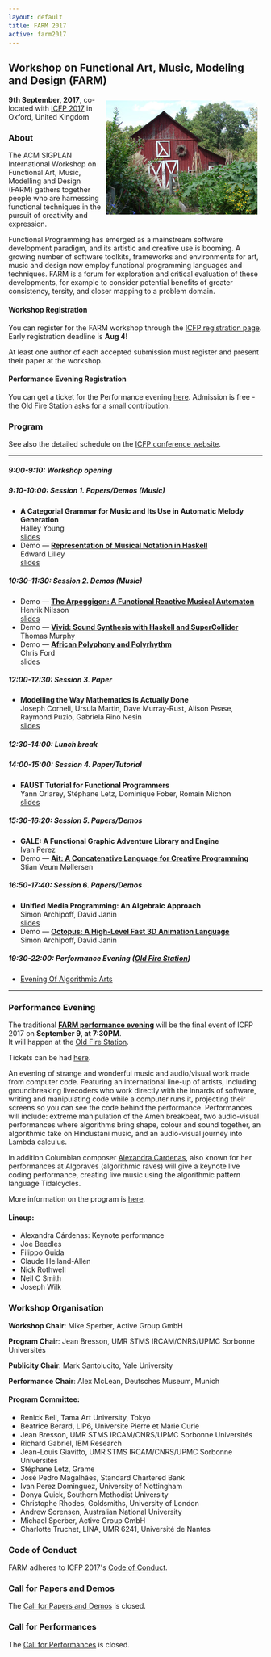 ```yaml
---
layout: default
title: FARM 2017
active: farm2017
---
```


## Workshop on Functional Art, Music, Modeling and Design (FARM)

<img src="/files/farm-lambda-small.jpg" style="float: right; margin: 10px;" />

**9th September, 2017**, co-located with
[ICFP 2017](http://icfp17.sigplan.org/home) in Oxford, United Kingdom

### About

The ACM SIGPLAN International Workshop on Functional Art, Music,
Modelling and Design (FARM) gathers together people who are harnessing
functional techniques in the pursuit of creativity and expression.

Functional Programming has emerged as a mainstream software
development paradigm, and its artistic and creative use is booming. A
growing number of software toolkits, frameworks and environments for
art, music and design now employ functional programming languages and
techniques. FARM is a forum for exploration and critical evaluation of
these developments, for example to consider potential benefits of
greater consistency, tersity, and closer mapping to a problem domain.

#### Workshop Registration

You can register for the FARM workshop through
the
[ICFP registration page](http://icfp17.sigplan.org/attending/registration).
Early registration deadline is **Aug 4**!

At least one author of each accepted submission must register and present their paper at the workshop. 

#### Performance Evening Registration

You can get a ticket for the Performance
evening
[here](https://oldfirestation.org.uk/whats-on/?ts_routing=/shows/873576176).
Admission is free - the Old Fire Station asks for a small contribution.


### Program

See also the detailed schedule on the [ICFP conference website](http://icfp17.sigplan.org/track/farm-2017-papers#program).

-------

##### 9:00-9:10: Workshop opening

##### 9:10-10:00: Session 1. Papers/Demos (Music)

* **A Categorial Grammar for Music and Its Use in Automatic Melody Generation**<br/>
  Halley Young <br/>
  <a href="slides/young-farm17-slides.pdf" target="_blank">slides</a>
* Demo — **[Representation of Musical Notation in Haskell](abstractmusic)**<br/>
  Edward Lilley <br/>
  <a href="slides/lilley-farm17-slides.pdf" target="_blank">slides</a>


##### 10:30-11:30: Session 2. Demos (Music)

* Demo — **[The Arpeggigon: A Functional Reactive Musical Automaton](arpeggigon)**  <br/>
  Henrik Nilsson  <br/>
  <a href="slides/nilsson-farm17-slides.pdf" target="_blank">slides</a>
* Demo — **[Vivid: Sound Synthesis with Haskell and SuperCollider](vivid)**<br/>
  Thomas Murphy
* Demo — **[African Polyphony and Polyrhythm](african-polyphony)**<br/>
  Chris Ford <br/>
  <a href="https://ctford.github.io/african-polyphony-and-polyrhythm/" target="_blank">slides</a>

##### 12:00-12:30: Session 3. Paper

* **Modelling the Way Mathematics Is Actually Done**<br/>
  Joseph Corneli, Ursula Martin, Dave Murray-Rust, Alison Pease, Raymond Puzio, Gabriela Rino Nesin <br/>
  <a href="slides/corneli-farm17-slides.pdf" target="_blank">slides</a>

##### 12:30-14:00: _Lunch break_

##### 14:00-15:00: Session 4. Paper/Tutorial

* **FAUST Tutorial for Functional Programmers**<br/>
  Yann Orlarey, Stéphane Letz, Dominique Fober, Romain Michon <br/>
  <a href="slides/orlarey-farm17-slides.pdf" target="_blank">slides</a>

##### 15:30-16:20: Session 5. Papers/Demos

* **GALE: A Functional Graphic Adventure Library and Engine**<br/>
  Ivan Perez
* Demo — **[Ait: A Concatenative Language for Creative Programming](ait)**<br/>
  Stian Veum Møllersen

##### 16:50-17:40: Session 6. Papers/Demos

* **Unified Media Programming: An Algebraic Approach**<br/>
  Simon Archipoff, David Janin <br/>
  <a href="slides/archipoff-janin-farm17-slides.pdf" target="_blank">slides</a>
* Demo — **[Octopus: A High-Level Fast 3D Animation Language](octopus)**<br/>
  Simon Archipoff, David Janin

##### 19:30-22:00: Performance Evening ([Old Fire Station](https://oldfirestation.org.uk/))

* [Evening Of Algorithmic Arts](https://oldfirestation.org.uk/whats-on/?ts_routing=/shows/873576176)

-------

### Performance Evening

The traditional
**[FARM performance evening](https://oldfirestation.org.uk/whats-on/?ts_routing=/shows/873576176)** 
will be the final event of ICFP 2017 on **September 9, at 7:30PM**.  
It will happen at the
[Old Fire Station](https://oldfirestation.ticketsolve.com/venues/126561395/shows).

Tickets can be
had
[here](https://oldfirestation.org.uk/whats-on/?ts_routing=/shows/873576176).

An evening of strange and wonderful music and audio/visual work made
from computer code. Featuring an international line-up of artists,
including groundbreaking livecoders who work directly with the innards
of software, writing and manipulating code while a computer runs it,
projecting their screens so you can see the code behind the
performance. Performances will include: extreme manipulation of the
Amen breakbeat, two audio-visual performances where algorithms bring
shape, colour and sound together, an algorithmic take on Hindustani
music, and an audio-visual journey into Lambda calculus. 

In addition Columbian
composer
[Alexandra Cardenas](http://cargocollective.com/tiemposdelruido), also
known for her performances at Algoraves (algorithmic raves) will give
a keynote live coding performance, creating live music using the
algorithmic pattern language Tidalcycles.

More information on the program is [here](performance.html).

#### Lineup:

* Alexandra Cárdenas: Keynote performance
* Joe Beedles
* Filippo Guida
* Claude Heiland-Allen
* Nick Rothwell
* Neil C Smith
* Joseph Wilk

### Workshop Organisation

**Workshop Chair**: Mike Sperber, Active Group GmbH

**Program Chair**: Jean Bresson, UMR STMS IRCAM/CNRS/UPMC Sorbonne Universités

**Publicity Chair**: Mark Santolucito, Yale University

**Performance Chair**: Alex McLean, Deutsches Museum, Munich

#### Program Committee:
* Renick Bell, Tama Art University, Tokyo
* Beatrice Berard,	LIP6, Universite Pierre et Marie Curie
* Jean Bresson,		UMR STMS IRCAM/CNRS/UPMC Sorbonne Universités
* Richard Gabriel,	IBM Research
* Jean-Louis Giavitto,	UMR STMS IRCAM/CNRS/UPMC Sorbonne Universités
* Stéphane Letz,		Grame
* José Pedro Magalhães,	Standard Chartered Bank
* Ivan Perez Dominguez,	University of Nottingham
* Donya Quick, 	Southern Methodist University
* Christophe Rhodes,	Goldsmiths, University of London
* Andrew Sorensen,		Australian National University
* Michael Sperber,		Active Group GmbH
* Charlotte Truchet,	LINA, UMR 6241, Université de Nantes

### Code of Conduct

FARM adheres to ICFP 2017's
[Code of Conduct](http://icfp17.sigplan.org/attending/code-of-conduct).

### Call for Papers and Demos

The [Call for Papers and Demos](cfp.html) is closed.

### Call for Performances

The [Call for Performances](call-for-performances.html) is closed.

